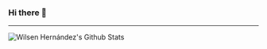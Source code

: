 ### Hi there 👋

---

<img align="left" alt="Wilsen Hernández's Github Stats" src="https://github-readme-stats.vercel.app/api?username=wilsenhc&show_icons=true&hide_border=true&count_private=true" />

<!--
**wilsenhc/wilsenhc** is a ✨ _special_ ✨ repository because its `README.md` (this file) appears on your GitHub profile.

Here are some ideas to get you started:

- 🔭 I’m currently working on ...
- 🌱 I’m currently learning ...
- 👯 I’m looking to collaborate on ...
- 🤔 I’m looking for help with ...
- 💬 Ask me about ...
- 📫 How to reach me: ...
- 😄 Pronouns: ...
- ⚡ Fun fact: ...
-->
